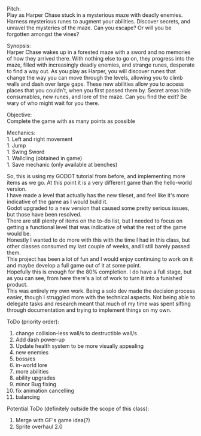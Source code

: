 Pitch:  
Play as Harper Chase stuck in a mysterious maze with deadly enemies. Harness mysterious runes to
augment your abilities. Discover secrets, and unravel the mysteries of the maze. Can you escape? Or
will you be forgotten amongst the vines?  

Synopsis:  
Harper Chase wakes up in a forested maze with a sword and no memories of how they arrived there. 
With nothing else to go on, they progress into the maze, filled with increasingly deadly enemies, and 
strange runes, desperate to find a way out. As you play as Harper, you will discover runes that change 
the way you can move through the levels, allowing you to climb walls and dash over large gaps. These 
new abilities allow you to access places that you couldn’t, when you first passed them by. Secret areas 
hide consumables, new runes, and lore of the maze. Can you find the exit? Be wary of who might wait 
for you there.  

Objective:  
	Complete the game with as many points as possible  
	
Mechanics:  
	1. Left and right movement  
	1. Jump  
	1. Swing Sword  
	1. Wallcling (obtained in game)  
	1. Save mechanic (only available at benches)  

So, this is using my GODOT tutorial from before, and implementing more items as we go. At this point it is a very different game than the hello-world version.  
I have made a level that actually has the new tileset, and feel like it's more indicative of the game as I would build it.  
Godot upgraded to a new version that caused some pretty serious issues, but those have been resolved.  
There are still plenty of items on the to-do list, but I needed to focus on getting a functional level that was indicative of what the rest of the game would be.  
Honestly I wanted to do more with this with the time I had in this class, but other classes consumed my last couple of weeks, and I still barely passed them.  
This project has been a lot of fun and I would enjoy continuing to work on it and maybe develop a full game out of it at some point.  
Hopefully this is enough for the 80% completion. I do have a full stage, but as you can see, from here there's a lot of work to turn it into a funished product.  
This was entirely my own work. Being a solo dev made the decision process easier, though I struggled more with the technical aspects. Not being able to delegate tasks and research meant that much of my time was spent sifting through documentation and trying to implement things on my own.  


ToDo (priority order): 
1. change collision-less wall/s to destructible wall/s   
1. Add dash power-up  
1. Update health system to be more visually appealing  
1. new enemies  
1. boss/es  
1. in-world lore  
1. more abilities  
1. ability upgrades  
1. minor Bug fixing  
1. fix animation cancelling
1. balancing  

Potential ToDo (definitely outside the scope of this class):
1. Merge with GF's game idea(?)  
1. Sprite overhaul 2.0  
